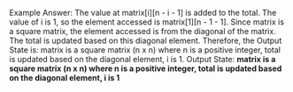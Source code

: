 Example Answer: 
The value at matrix[i][n - i - 1] is added to the total. The value of i is 1, so the element accessed is matrix[1][n - 1 - 1]. Since matrix is a square matrix, the element accessed is from the diagonal of the matrix. The total is updated based on this diagonal element. Therefore, the Output State is: matrix is a square matrix (n x n) where n is a positive integer, total is updated based on the diagonal element, i is 1.
Output State: **matrix is a square matrix (n x n) where n is a positive integer, total is updated based on the diagonal element, i is 1**